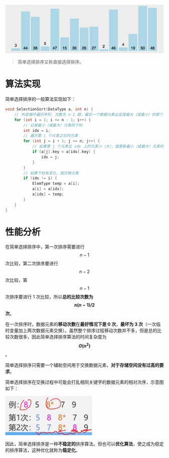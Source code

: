<img src="./images/简单选择排序.gif" style="zoom:67%;" />

> 简单选择排序又称直接选择排序。

# 算法实现

简单选择排序的一般算法实现如下：

```c
void SelectionSort(DataType a, int n) {
    // 外层循环遍历序列，次数为 n-1 趟，最后一个数据元素必定是最大（或最小）的那个
	for (int i = 1; i <= n - 1; i++) {
        // 记录最小（或最大）元素的下标
		int idx = i;
        // 遍历第 i 个元素之后的元素
		for (int j = i + 1; j <= n; j++) {
            // 如果第 j 个元素比 idx 上的元素小（大），就更新最小（或最大）元素的下标
			if (a[j].key < a[idx].key) {
				idx = j;
			}
		}
        // 如果下标有变化，就交换元素
		if (idx != i) {
			ElemType temp = a[i];
			a[i] = a[idx];
			a[idx] = temp;
		}
	}
}
```

# 性能分析

在简单选择排序中，第一次排序需要进行 $$n-1$$ 次比较，第二次排序要进行 $$n-2$$ 次比较，第 $$n-1$$ 次排序要进行 1 次比较，所以**总的比较次数为 $$n(n-1)/2$$ 次**。

在一次排序时，数据元素的**移动次数**在**最好情况下是 0 次**，**最坏为 3 次**（一次临时变量加上两次数据元素交换）。虽然整个排序过程移动次数并不多，但是总的比较次数很多，因此简单选择排序算法的时间复杂度为 **$$O(n^2)$$**。

简单选择排序只需要一个辅助空间用于交换数据元素，**对于存储空间没有过高的要求**。

简单选择排序在交换过程中可能会打乱相同关键字的数据元素的相对次序，示意图如下：

![](./images/简单选择排序的不稳定性.jpg)

因此，简单选择排序是一种**不稳定的**排序算法。但也可以**优化算法**，使之成为稳定的排序算法，这种优化就称为**稳定化**。